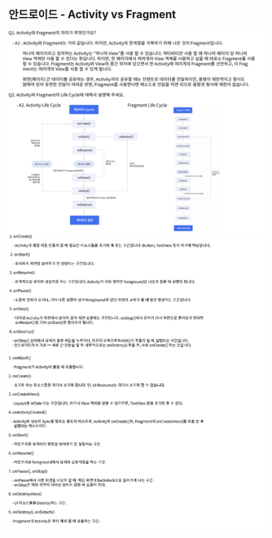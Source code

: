 ## 안드로이드 - Activity vs Fragment
 ![Alt text](./img/img_200309.jpg)
 ![Alt text](./img/img_2003092.jpg)